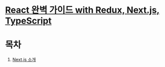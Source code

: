 # [React 완벽 가이드 with Redux, Next.js, TypeScript](https://www.udemy.com/course/best-react/)

# 목차
1. [Next.js 소개](./section_22.md)
